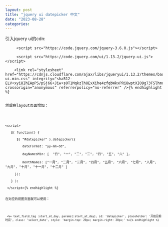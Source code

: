 ```yaml
---
layout: post
title: "jquery ui datepicker 中文"
date: "2023-08-28"
categories: 
---
```

<p>引入jquery ui的cdn:</p>

<pre>
<code>&nbsp;&nbsp;&nbsp;&nbsp; &lt;script src=&quot;https://code.jquery.com/jquery-3.6.0.js&quot;&gt;&lt;/script&gt;

&nbsp;&nbsp;&nbsp;&nbsp; &lt;script src=&quot;https://code.jquery.com/ui/1.13.2/jquery-ui.js&quot;&gt;&lt;/script&gt;

&nbsp;&nbsp;&nbsp; &lt;link rel=&quot;stylesheet&quot; href=&quot;https://cdnjs.cloudflare.com/ajax/libs/jqueryui/1.13.2/themes/base/jquery-ui.min.css&quot; integrity=&quot;sha512-ELV+xyi8IhEApPS/pSj66+Jiw+sOT1Mqkzlh8ExXihe4zfqbWkxPRi8wptXIO9g73FSlhmquFlUOuMSoXz5IRw==&quot; crossorigin=&quot;anonymous&quot; referrerpolicy=&quot;no-referrer&quot; /&gt;{% endhighlight %}

<p>然后在layout页面增加：</p>

<pre>
<code>&lt;script&gt;

&nbsp;&nbsp; $( function() {

&nbsp;&nbsp;&nbsp;&nbsp;&nbsp; $( &quot;#datepicker&quot; ).datepicker({

&nbsp;&nbsp;&nbsp;&nbsp;&nbsp;&nbsp;&nbsp;&nbsp; dateFormat: &quot;yy-mm-dd&quot;,

&nbsp;&nbsp;&nbsp;&nbsp;&nbsp;&nbsp;&nbsp;&nbsp; dayNamesMin: [&nbsp; &quot;日&quot;, &quot;一&quot;, &quot;二&quot;, &quot;三&quot;, &quot;四&quot;, &quot;五&quot;, &quot;六&quot; ],

&nbsp;&nbsp;&nbsp;&nbsp;&nbsp;&nbsp;&nbsp;&nbsp; monthNames: [&quot;一月&quot;, &quot;二月&quot;, &quot;三月&quot;, &quot;四月&quot;, &quot;五月&quot;, &quot;六月&quot;, &quot;七月&quot;, &quot;八月&quot;, &quot;九月&quot;, &quot;十月&quot;, &quot;十一月&quot;, &quot;十二月&quot; ]

&nbsp;&nbsp;&nbsp;&nbsp; });

&nbsp;&nbsp; } );

&nbsp;&lt;/script&gt;{% endhighlight %}

<p>在对应的视图页面就可以使用：</p>

<pre>
<code>&nbsp;&lt;%= text_field_tag :start_at_day, params[:start_at_day], id: &#39;datepicker&#39;, placeholder: &#39;开始日期时间&#39;, class: &#39;select_date&#39;, style: &#39;margin-top: 20px; margin-right: 20px;&#39; %&gt;{% endhighlight %}


